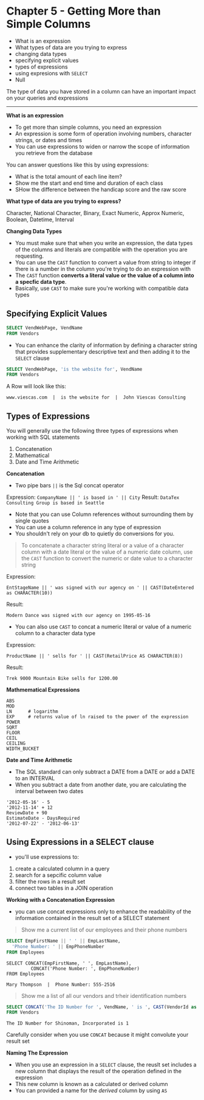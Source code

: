 # Chapter 5 - Getting More than Simple Columns

* What is an expression
* What types of data are you trying to express
* changing data types
* specifying explicit values
* types of expressions
* using expresions with `SELECT`
* Null

The type of data you have stored in a column can have an important impact on your queries and expressions

---

__What is an expression__

* To get more than simple columns, you need an expression
* An expression is some form of operation involving numbers, character strings, or dates and times
* You can use expressions to widen or narrow the scope of information you retrieve from the database

You can answer questions like this by using expressions:

* What is the total amount of each line item?
* Show me the start and end time and duration of each class
* SHow the difference between the handicap score and the raw score


__What type of data are you trying to express?__

Character, National Character, Binary, Exact Numeric, Approx Numeric, Boolean, Datetime, Interval

__Changing Data Types__

* You must make sure that when you write an expression, the data types of the columns and literals are compatible with the operation you are requesting.
* You can use the `CAST` function to convert a value from string to integer if there is a number in the column you're trying to do an expression with
* The `CAST` function __converts a literal value or the value of a column into a specfic data type__.
* Basically, use `CAST` to make sure you're working with compatible data types

## Specifying Explicit Values

```sql
SELECT VendWebPage, VendName
FROM Vendors
```

* You can enhance the clarity of information by defining a character string that provides supplementary descriptive text and then adding it to the `SELECT` clause

```sql
SELECT VendWebPage, 'is the website for', VendName
FROM Vendors
```

A Row will look like this:

```
www.viescas.com  |  is the website for  |  John Viescas Consulting
```


## Types of Expressions

You will generally use the following three types of expressions when working with SQL statements

1. Concatenation
2. Mathematical
3. Date and Time Arithmetic

__Concatenation__

* Two pipe bars `||` is the Sql concat operator

Expression: `CompanyName || ' is based in ' || City`
Result: `DataTex Consulting Group is based in Seattle`

* Note that you can use Column references without surrounding them by single quotes
* You can use a column reference in any type of expression
* You shouldn't rely on your db to quietly do conversions for you. 

> To concatenate a character string literal or a value of a character column with a date literal or the value of a numeric date column, use the `CAST` function to convert the numeric or date value to a character string

Expression:
```
EntStageName || ' was signed with our agency on ' || CAST(DateEntered as CHARACTER(10))
```

Result:
```
Modern Dance was signed with our agency on 1995-05-16
```

* You can also use `CAST` to concat a numeric literal or value of a numeric column to a character data type

Expression:
```
ProductName || ' sells for ' || CAST(RetailPrice AS CHARACTER(8))
```

Result:
```
Trek 9000 Mountain Bike sells for 1200.00
```

__Mathmematical Expressions__

```
ABS
MOD
LN      # logarithm
EXP     # returns value of ln raised to the power of the expression
POWER
SQRT
FLOOR
CEIL
CEILING
WIDTH_BUCKET
```

__Date and Time Arithmetic__

* The SQL standard can only subtract a DATE from a DATE or add a DATE to an INTERVAL
* When you subtract a date from another date, you are calculating the interval between two dates

```
'2012-05-16' - 5
'2012-11-14' + 12
ReviewDate + 90
EstimateDate - DaysRequired
'2012-07-22' - '2012-06-13'
```

## Using Expressions in a SELECT clause

* you'll use expressions to:

1. create a calculated column in a query
2. search for a sepcific column value
3. filter the rows in a result set
4. connect two tables in a JOIN operation

__Working with a Concatenation Expression__

* you can use concat expressions only to enhance the readability of the information contained in the result set of a SELECT statement

> Show me a current list of our employees and their phone numbers

```sql
SELECT EmpFirstName || ' ' || EmpLastName,
  'Phone Number: ' || EmpPhoneNumber
FROM Employees
```

```
SELECT CONCAT(EmpFirstName, ' ', EmpLastName),
	     CONCAT('Phone Number: ', EmpPhoneNumber)
FROM Employees
```

```
Mary Thompson  |  Phone Number: 555-2516
```

> Show me a list of all our vendors and trheir identification numbers

```sql
SELECT CONCAT('The ID Number for ', VendName, ' is ', CAST(VendorId as CHARACTER))
FROM Vendors
```

```
The ID Number for Shinoman, Incorporated is 1
```

Carefully consider when you use `CONCAT` because it might convolute your result set

__Naming The Expression__

* When you use an expression in a `SELECT` clause, the reuslt set includes a new column that displays the result of the operation defined in the expression
* This new column is known as a calculated or derived column
* You can provided a name for the *derived* column by using `AS`
